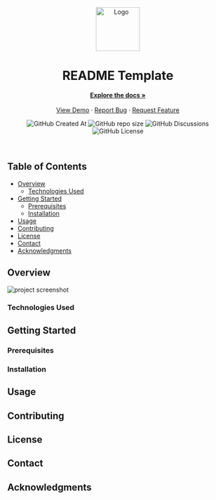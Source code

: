 <div align="center">
  <!-- Add your logo image here with the appropriate src URL -->
  <img width="100px" src="" alt="Logo">
  <h1>README Template</h1>
  <!-- Add a link to the documentation or the main part of your project -->
  <a href="/"><strong>Explore the docs »</strong></a>
  <br>
  <br>
  <!-- Add a link to view a live demo of your project -->
  <a href="">View Demo</a>
  ·
  <!-- Link to the bug report template in your GitHub repository -->
  <a href=".github/ISSUE_TEMPLATE/bug_report.md">Report Bug</a>
  ·
  <!-- Link to the feature request template in your GitHub repository -->
  <a href=".github/ISSUE_TEMPLATE/feature_request.md">Request Feature</a>

![GitHub Created At](https://img.shields.io/github/created-at/:user/:repo)
![GitHub repo size](https://img.shields.io/github/repo-size/:user/:repo)
![GitHub Discussions](https://img.shields.io/github/discussions/:user/:repo)
![GitHub License](https://img.shields.io/github/license/:user/:repo)

</div>
<br>

<!-- Table of Contents provides an overview and quick navigation to different sections of the README -->

## Table of Contents

- [Overview](#overview)
    - [Technologies Used](#technologies-used)
- [Getting Started](#getting-started)
    - [Prerequisites](#prerequisites)
    - [Installation](#installation)
- [Usage](#usage)
- [Contributing](#contributing)
- [License](#license)
- [Contact](#contact)
- [Acknowledgments](#acknowledgments)

<!-- Overview section provides a brief introduction to the project -->

## Overview

<!-- Screen Shot or an illustration describing this project -->

<img src="" alt="project screenshot">

<!-- Technologies Used section lists the programming languages, frameworks, and tools used in the project -->

### Technologies Used

<!-- Getting Started section guides users on how to set up the project on their local machine -->

## Getting Started

<!-- Prerequisites section lists the software and tools required before installing the project -->

### Prerequisites

<!-- Installation section provides step-by-step instructions to install and set up the project -->

### Installation

<!-- Usage section explains how to use the project after installation -->

## Usage

<!-- Contributing section describes how others can contribute to the project -->

## Contributing

<!-- License section specifies the licensing information for the project -->

## License

<!-- Contact section provides information on how to reach the project maintainers -->

## Contact

<!-- Acknowledgments section gives credit to individuals, libraries, or resources that helped in the project -->

## Acknowledgments
